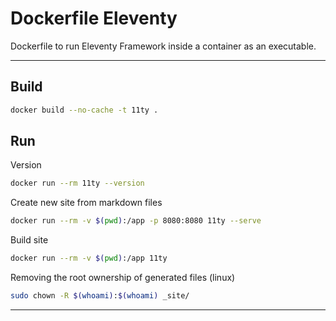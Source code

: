 # Dockerfile Eleventy

Dockerfile to run Eleventy Framework inside a container as an executable.

---

## Build

```bash
docker build --no-cache -t 11ty .
```

## Run

Version

```bash
docker run --rm 11ty --version
```

Create new site from markdown files

```bash
docker run --rm -v $(pwd):/app -p 8080:8080 11ty --serve
```

Build site

```bash
docker run --rm -v $(pwd):/app 11ty
```

Removing the root ownership of generated files (linux)

```bash
sudo chown -R $(whoami):$(whoami) _site/
```

---